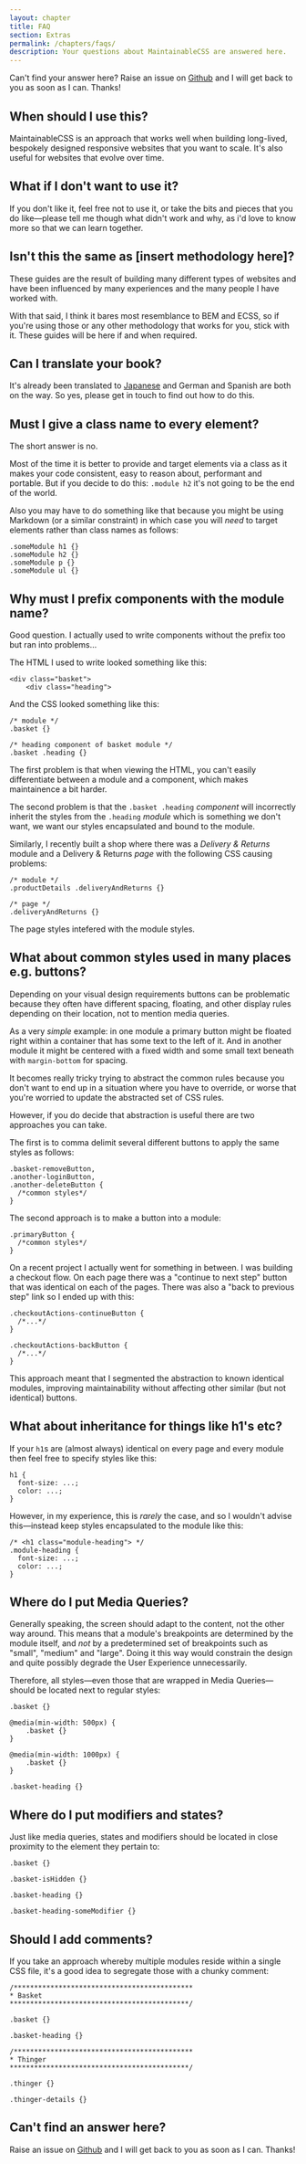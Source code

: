 ```yaml
---
layout: chapter
title: FAQ
section: Extras
permalink: /chapters/faqs/
description: Your questions about MaintainableCSS are answered here.
---
```


Can't find your answer here? Raise an issue on [Github](https://github.com/adamsilver/maintainablecss.com/issues/new) and I will get back to you as soon as I can. Thanks!

## When should I use this?

MaintainableCSS is an approach that works well when building long-lived, bespokely designed responsive websites that you want to scale. It's also useful for websites that evolve over time.

## What if I don't want to use it?

If you don't like it, feel free not to use it, or take the bits and pieces that you do like&mdash;please tell me though what didn't work and why, as i'd love to know more so that we can learn together.

## Isn't this the same as [insert methodology here]?

These guides are the result of building many different types of websites and have been influenced by many experiences and the many people I have worked with.

With that said, I think it bares most resemblance to BEM and ECSS, so if you're using those or any other methodology that works for you, stick with it. These guides will be here if and when required.

## Can I translate your book?

It's already been translated to [Japanese](http://coliss.com/articles/build-websites/operation/css/maintainable-css-by-adam.html) and German and Spanish are both on the way. So yes, please get in touch to find out how to do this.

## Must I give a class name to every element?

The short answer is no.

Most of the time it is better to provide and target elements via a class as it makes your code consistent, easy to reason about, performant and portable. But if you decide to do this: `.module h2` it's not going to be the end of the world.

Also you may have to do something like that because you might be using Markdown (or a similar constraint) in which case you will *need* to target elements rather than class names as follows:

	.someModule h1 {}
	.someModule h2 {}
	.someModule p {}
	.someModule ul {}

## Why must I prefix components with the module name?

Good question. I actually used to write components without the prefix too but ran into problems...

The HTML I used to write looked something like this:

	<div class="basket">
	    <div class="heading">

And the CSS looked something like this:

	/* module */
	.basket {}

	/* heading component of basket module */
	.basket .heading {}

The first problem is that when viewing the HTML, you can't easily differentiate between a module and a component, which makes maintainence a bit harder.

The second problem is that the `.basket .heading` *component* will incorrectly inherit the styles from the `.heading` *module* which is something we don't want, we want our styles encapsulated and bound to the module.

Similarly, I recently built a shop where there was a *Delivery &amp; Returns* module and a Delivery &amp; Returns *page* with the following CSS causing problems:

	/* module */
	.productDetails .deliveryAndReturns {}

	/* page */
	.deliveryAndReturns {}

The page styles intefered with the module styles.

## What about common styles used in many places e.g. buttons?

Depending on your visual design requirements buttons can be problematic because they often have different spacing, floating, and other display rules depending on their location, not to mention media queries.

As a very *simple* example: in one module a primary button might be floated right within a container that has some text to the left of it. And in another module it might be centered with a fixed width and some small text beneath with `margin-bottom` for spacing.

It becomes really tricky trying to abstract the common rules because you don't want to end up in a situation where you have to override, or worse that you're worried to update the abstracted set of CSS rules.

However, if you do decide that abstraction is useful there are two approaches you can take.

The first is to comma delimit several different buttons to apply the same styles as follows:

	.basket-removeButton,
	.another-loginButton,
	.another-deleteButton {
      /*common styles*/
	}

The second approach is to make a button into a module:

	.primaryButton {
	  /*common styles*/
	}

On a recent project I actually went for something in between. I was building a checkout flow. On each page there was a "continue to next step" button that was identical on each of the pages. There was also a "back to previous step" link so I ended up with this:

	.checkoutActions-continueButton {
	  /*...*/
	}

	.checkoutActions-backButton {
	  /*...*/
	}

This approach meant that I segmented the abstraction to known identical modules, improving maintainability without affecting other similar (but not identical) buttons.

## What about inheritance for things like h1's etc?

If your `h1`s are (almost always) identical on every page and every module then feel free to specify styles like this:

	h1 {
      font-size: ...;
	  color: ...;
	}

However, in my experience, this is *rarely* the case, and so I wouldn't advise this&mdash;instead keep styles encapsulated to the module like this:

	/* <h1 class="module-heading"> */
	.module-heading {
	  font-size: ...;
	  color: ...;
	}

## Where do I put Media Queries?

Generally speaking, the screen should adapt to the content, not the other way around. This means that a module's breakpoints are determined by the module itself, and *not* by a predetermined set of breakpoints such as "small", "medium" and "large". Doing it this way would constrain the design and quite possibly degrade the User Experience unnecessarily.

Therefore, all styles&mdash;even those that are wrapped in Media Queries&mdash;should be located next to regular styles:

	.basket {}

	@media(min-width: 500px) {
        .basket {}
	}

	@media(min-width: 1000px) {
	    .basket {}
	}

	.basket-heading {}

## Where do I put modifiers and states?

Just like media queries, states and modifiers should be located in close proximity to the element they pertain to:

	.basket {}

	.basket-isHidden {}

	.basket-heading {}

	.basket-heading-someModifier {}

## Should I add comments?

If you take an approach whereby multiple modules reside within a single CSS file, it's a good idea to segregate those with a chunky comment:

	/********************************************
	* Basket
	********************************************/

	.basket {}

	.basket-heading {}

	/********************************************
	* Thinger
	********************************************/

	.thinger {}

	.thinger-details {}

## Can't find an answer here?

Raise an issue on [Github](https://github.com/adamsilver/maintainablecss.com/issues/new) and I will get back to you as soon as I can. Thanks!